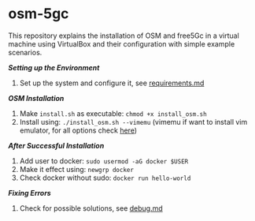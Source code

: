# osm-5gc

This repository explains the installation of OSM and free5Gc in a virtual machine using VirtualBox and their configuration with simple example scenarios.

***Setting up the Environment***
1. Set up the system and configure it, see [requirements.md](https://github.com/samareshbera/osm-5gc/blob/main/requirements.md)


***OSM Installation***

1. Make `install.sh` as executable: `chmod +x install_osm.sh`
2. Install using: `./install_osm.sh --vimemu` (vimemu if want to install vim emulator, for all options check [here](https://osm.etsi.org/docs/user-guide/03-installing-osm.html#other-installer-options))


***After Successful Installation***

1. Add user to docker: `sudo usermod -aG docker $USER`
2. Make it effect using: `newgrp docker`
3. Check docker without sudo: `docker run hello-world`

***Fixing Errors***

1. Check for possible solutions, see [debug.md](https://github.com/samareshbera/osm-5gc/blob/main/debug.md)
